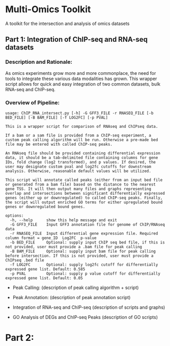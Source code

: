 # Multi-Omics Toolkit
A toolkit for the intersection and analysis of omics datasets



## Part 1: Integration of ChIP-seq and RNA-seq datasets

### Description and Rationale:
As omics experiments grow more and more commonplace, the need for tools to integrate these various data modalities has grown. This wrapper script allows for quick and easy integration of two common datasets, bulk RNA-seq and ChIP-seq.

### Overview of Pipeline:

```
usage: ChIP_RNA_intersect.py [-h] -G GFF3_FILE -r RNASEQ_FILE [-b BED_FILE] [-B BAM_FILE] [-f LOG2FC] [-p PVAL]

This is a wrapper script for comparison of RNAseq and ChIPseq data.

If a bam or a sam file is provided from a ChIP-seq experiment, a custom peak calling algorithm will be run. Otherwise a pre-made bed file may be entered with called ChIP-seq peaks.

An RNAseq file should be provided containing differential expression data, it should be a tab-delimited file containing columns for gene IDs, fold change (log2 transformed), and p values. If desired, the user may designate custom pval and log2fc cutoffs for downstream analysis. Otherwise, reasonable default values will be utilized.

This script will annotate called peaks (either from an input bed file or generated from a bam file) based on the distance to the nearest gene TSS. It will then output many files and graphs representing overlap and intersections between significant differentially expressed genes (either up or downregulated) to called ChIP-seq peaks. Finally, the script will output enriched GO terms for either upregulated bound genes or downregulated bound genes.

options:
  -h, --help      show this help message and exit
  -G GFF3_FILE    Input GFF3 annotation file for genome of ChIP/RNAseq data
  -r RNASEQ_FILE  Input differential gene expression file. Required column format = gene_ID  Log2FC  p-value
  -b BED_FILE     Optional: supply input ChIP seq bed file, if this is not provided, user must provide a .bam file for peak calling
  -B BAM_FILE     Optional: supply input bam file for peak calling before intersection. If this is not provided, user must provide a ChIPseq .bed file
  -f LOG2FC       Optional: supply log2fc cutoff for differentially expressed gene list. Default: 0.585
  -p PVAL         Optional: supply p value cutoff for differentially expressed gene list. Default: 0.05
```




* Peak Calling:
(description of peak calling algorithm + script)

* Peak Annotation:
(description of peak annotation script)
 
* Integration of RNA-seq and ChIP-seq
(description of scripts and graphs)

* GO Analysis of DEGs and ChIP-seq Peaks
(description of GO scripts)








# Part 2: 
